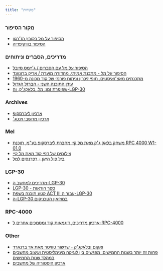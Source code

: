 ```yaml
---
title: "מקורות"
---
```


### מקור הסיפור

- [הסיפור על מל בקובץ הז׳רגון](http://www.catb.org/jargon/html/story-of-mel.html)
- [הסיפור בוויקיפדיה](https://en.wikipedia.org/wiki/The_Story_of_Mel)

### מדריכים, הסברים וניתוחים

- [הסיפור על מל עם הסברים / ג׳יימס סייבל](https://jamesseibel.com/the-story-of-mel/)
- [הסיפור על מל - מתכנת אמיתי, מהדורה מוערת / אריק ברונוונד](https://www.cs.utah.edu/~elb/folklore/mel-annotated/mel-annotated.html)
- [מתכנתים מאצ׳ואיסטים, תופי זיכרון וניתוח פורנזי של קוד מכונה מ-1960](https://www.freecodecamp.org/news/macho-programmers-drum-memory-and-a-forensic-analysis-of-1960s-machine-code-6c5da6a40244/)
- [עידן התוכנה השני - הברזל הגדול](https://hackernoon.com/https-medium-com-it-explained-for-normal-people-big-iron-6aee4e32ed51)
- [שפופרת זמן: מל, בלאקג׳ק, וה-LGP-30](http://tubetime.us/index.php/2014/06/14/mel-blackjack-and-the-lgp-30/)

### Archives

- [ארכיון ליברסקופ](https://librascopememories.blogspot.com/)
- [ארכיון מחשבי וינטג׳](http://www.e-basteln.de/computing/)

### Mel

- [משחק בלאק ג׳ק מאת מל קיי מחברת ליברסקופ בע"מ, תוכנת RPC 4000 W1-01.0](http://bitsavers.trailing-edge.com/pdf/royalPrecision/RPC-4000/programWriteups/W1-01.0_Blackjack_Game.pdf)
- [צילומים של דפי קוד מאת מל קיי](https://www.bemorehealthy.com/LGP-30Computer/The30.htm)
- [ביל פול הייגן - רפרנסים למל](http://foldoc.org/pub/misc/MelKaye.txt)

### LGP-30

- [מדריכים למחשב ה-LGP-30](http://www.bitsavers.org/pdf/royalPrecision/LGP-30/)
- [LGP-30 - ספר הוראות](http://ed-thelen.org/comp-hist/lgp-30-man.html)
- [קטע תוכנה בשפת ACT III עבור ה-LGP-30](https://theworld.com/~reinhold/comp-hist/actiiisample.html)
- [ה-LGP-30 במוזיאון הטכניקום](https://technikum29.de/en/computer/lgp30)

### RPC-4000

- [ארכיון מדריכים, דוגמאות קוד ומסמכים אחרים ל-RPC-4000](http://www.bitsavers.org/pdf/royalPrecision/RPC-4000/)

### Other

- [ואקום ובלאקג׳ק - שרשור טוויטר מאת אד ברנארד](https://twitter.com/ewbarnard/status/1034892590003482626)
- [פחות זה יותר בשנות החמישים: מפגשים בין לוגיקה מינימליסטית ועיצוב מחשבים במהלך שנות החמישים](https://hal.univ-lille.fr/hal-01345592v3/document)
- [ארכיון היסטוריה של מחשבים](https://github.com/watson/awesome-computer-history)

<!-- TODO: Sort and Edit -->
<!--- Global resources --->
<!-- [ycombinator discussion]: https://news.ycombinator.com/item?id=20489273 -->
<!-- ### Online resources -->
<!-- - [YCombinator discussion] claiming that the hack was pefromed on the LGP-30 emulator -->
<!-- - A detailed attempt by David Nugent to [reconstruct] the hack, based on real rpc-4000 data -->
<!-- ### Discussions -->
<!-- - [YCombinator discussion] -->
<!-- ### Wikipedia -->
<!-- - [Royal McBee](https://en.wikipedia.org/wiki/Royal_Typewriter_Company#Computers) -->
<!-- - [Real Programmers Don't Use Pascal](https://en.wikipedia.org/wiki/Real_Programmers_Don%27t_Use_Pascal) -->
<!-- - [Librascope](https://en.wikipedia.org/wiki/Librascope) -->
<!-- - [The Old Clculator Museum](https://www.oldcalculatormuseum.com/index.html]) -->

